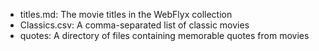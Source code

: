 
- titles.md: The movie titles in the WebFlyx collection
- Classics.csv: A comma-separated list of classic movies
- quotes: A directory of files containing memorable quotes from movies